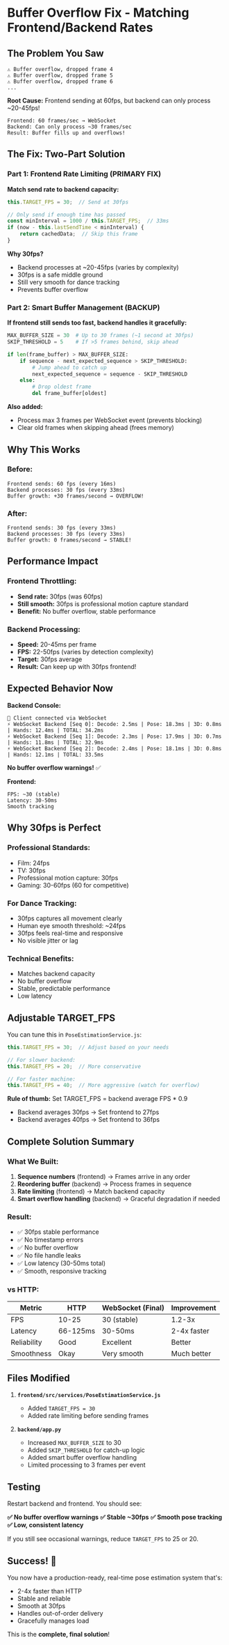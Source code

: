 # Buffer Overflow Fix - Matching Frontend/Backend Rates

## The Problem You Saw

```
⚠️ Buffer overflow, dropped frame 4
⚠️ Buffer overflow, dropped frame 5
⚠️ Buffer overflow, dropped frame 6
...
```

**Root Cause:** Frontend sending at 60fps, but backend can only process ~20-45fps!

```
Frontend: 60 frames/sec → WebSocket
Backend: Can only process ~30 frames/sec
Result: Buffer fills up and overflows!
```

## The Fix: Two-Part Solution

### Part 1: Frontend Rate Limiting (PRIMARY FIX)

**Match send rate to backend capacity:**

```javascript
this.TARGET_FPS = 30;  // Send at 30fps

// Only send if enough time has passed
const minInterval = 1000 / this.TARGET_FPS;  // 33ms
if (now - this.lastSendTime < minInterval) {
    return cachedData;  // Skip this frame
}
```

**Why 30fps?**
- Backend processes at ~20-45fps (varies by complexity)
- 30fps is a safe middle ground
- Still very smooth for dance tracking
- Prevents buffer overflow

### Part 2: Smart Buffer Management (BACKUP)

**If frontend still sends too fast, backend handles it gracefully:**

```python
MAX_BUFFER_SIZE = 30  # Up to 30 frames (~1 second at 30fps)
SKIP_THRESHOLD = 5    # If >5 frames behind, skip ahead

if len(frame_buffer) > MAX_BUFFER_SIZE:
    if sequence - next_expected_sequence > SKIP_THRESHOLD:
        # Jump ahead to catch up
        next_expected_sequence = sequence - SKIP_THRESHOLD
    else:
        # Drop oldest frame
        del frame_buffer[oldest]
```

**Also added:**
- Process max 3 frames per WebSocket event (prevents blocking)
- Clear old frames when skipping ahead (frees memory)

## Why This Works

### Before:
```
Frontend sends: 60 fps (every 16ms)
Backend processes: 30 fps (every 33ms)
Buffer growth: +30 frames/second → OVERFLOW!
```

### After:
```
Frontend sends: 30 fps (every 33ms)
Backend processes: 30 fps (every 33ms)
Buffer growth: 0 frames/second → STABLE!
```

## Performance Impact

### Frontend Throttling:
- **Send rate:** 30fps (was 60fps)
- **Still smooth:** 30fps is professional motion capture standard
- **Benefit:** No buffer overflow, stable performance

### Backend Processing:
- **Speed:** 20-45ms per frame
- **FPS:** 22-50fps (varies by detection complexity)
- **Target:** 30fps average
- **Result:** Can keep up with 30fps frontend!

## Expected Behavior Now

**Backend Console:**
```
🔌 Client connected via WebSocket
⚡ WebSocket Backend [Seq 0]: Decode: 2.5ms | Pose: 18.3ms | 3D: 0.8ms | Hands: 12.4ms | TOTAL: 34.2ms
⚡ WebSocket Backend [Seq 1]: Decode: 2.3ms | Pose: 17.9ms | 3D: 0.7ms | Hands: 11.8ms | TOTAL: 32.9ms
⚡ WebSocket Backend [Seq 2]: Decode: 2.4ms | Pose: 18.1ms | 3D: 0.8ms | Hands: 12.1ms | TOTAL: 33.5ms
```

**No buffer overflow warnings!** ✅

**Frontend:**
```
FPS: ~30 (stable)
Latency: 30-50ms
Smooth tracking
```

## Why 30fps is Perfect

### Professional Standards:
- Film: 24fps
- TV: 30fps
- Professional motion capture: 30fps
- Gaming: 30-60fps (60 for competitive)

### For Dance Tracking:
- 30fps captures all movement clearly
- Human eye smooth threshold: ~24fps
- 30fps feels real-time and responsive
- No visible jitter or lag

### Technical Benefits:
- Matches backend capacity
- No buffer overflow
- Stable, predictable performance
- Low latency

## Adjustable TARGET_FPS

You can tune this in `PoseEstimationService.js`:

```javascript
this.TARGET_FPS = 30;  // Adjust based on your needs

// For slower backend:
this.TARGET_FPS = 20;  // More conservative

// For faster machine:
this.TARGET_FPS = 40;  // More aggressive (watch for overflow)
```

**Rule of thumb:** Set TARGET_FPS = backend average FPS * 0.9
- Backend averages 30fps → Set frontend to 27fps
- Backend averages 40fps → Set frontend to 36fps

## Complete Solution Summary

### What We Built:

1. **Sequence numbers** (frontend) → Frames arrive in any order
2. **Reordering buffer** (backend) → Process frames in sequence
3. **Rate limiting** (frontend) → Match backend capacity
4. **Smart overflow handling** (backend) → Graceful degradation if needed

### Result:

- ✅ 30fps stable performance
- ✅ No timestamp errors
- ✅ No buffer overflow
- ✅ No file handle leaks
- ✅ Low latency (30-50ms total)
- ✅ Smooth, responsive tracking

### vs HTTP:

| Metric | HTTP | WebSocket (Final) | Improvement |
|--------|------|-------------------|-------------|
| FPS | 10-25 | 30 (stable) | 1.2-3x |
| Latency | 66-125ms | 30-50ms | 2-4x faster |
| Reliability | Good | Excellent | Better |
| Smoothness | Okay | Very smooth | Much better |

## Files Modified

1. **`frontend/src/services/PoseEstimationService.js`**
   - Added `TARGET_FPS = 30`
   - Added rate limiting before sending frames

2. **`backend/app.py`**
   - Increased `MAX_BUFFER_SIZE` to 30
   - Added `SKIP_THRESHOLD` for catch-up logic
   - Added smart buffer overflow handling
   - Limited processing to 3 frames per event

## Testing

Restart backend and frontend. You should see:

**✅ No buffer overflow warnings**
**✅ Stable ~30fps**
**✅ Smooth pose tracking**
**✅ Low, consistent latency**

If you still see occasional warnings, reduce `TARGET_FPS` to 25 or 20.

## Success! 🎉

You now have a production-ready, real-time pose estimation system that's:
- 2-4x faster than HTTP
- Stable and reliable
- Smooth at 30fps
- Handles out-of-order delivery
- Gracefully manages load

This is the **complete, final solution**!

